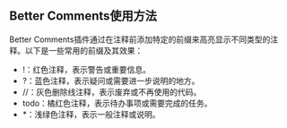 ## Better Comments使用方法
Better Comments插件通过在注释前添加特定的前缀来高亮显示不同类型的注释。以下是一些常用的前缀及其效果：

- !：红色注释，表示警告或重要信息。
- ?：蓝色注释，表示疑问或需要进一步说明的地方。
- //：灰色删除线注释，表示废弃或不再使用的代码。
- todo：橘红色注释，表示待办事项或需要完成的任务。
- *：浅绿色注释，表示一般注释或说明。